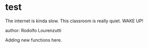 # test

The internet is kinda slow. This classroom is really quiet. WAKE UP!

author: Rodolfo Lourenzutti


Adding new functions here.
